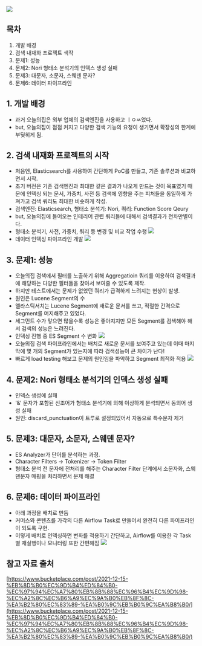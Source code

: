 ![](https://velog.velcdn.com/images/cosmos/post/05f8848d-4066-40c5-a368-df3b129b51e1/image.jpg)

## 목차
1. 개발 배경
2. 검색 내재화 프로젝트 색작
3. 문제1: 성능
4. 문제2: Nori 형태소 분석기의 인덱스 생성 실패
5. 문제3: 대문자, 소문자, 스웨덴 문자?
6. 문제6: 데이터 파이프라인

## 1. 개발 배경
- 과거 오늘의집은 외부 업체의 검색엔진을 사용하고 ㅣㅇㅆ었다.
- but, 오늘의집이 점점 커지고 다양한 검색 기능의 요청이 생기면서 확장성의 한계에 부딪히게 됨.

## 2. 검색 내재화 프로젝트의 시작
- 처음엔, Elasticsearch를 사용하여 간단하게 PoC를 만들고, 기존 솔루션과 비교하면서 시작.
- 초기 버전은 기존 검색엔진과 최대한 같은 결과가 나오게 만드는 것이 목표였기 때문에 인덱싱 되는 문서, 가중치, 사전 등 검색에 영향을 주는 피처들을 동일하게 가져가고 검색 쿼리도 최대한 비슷하게 작성.
- 검색엔진: Elasticsearch, 형태소 분석기: Nori, 쿼리: Function Score Qeury
- but, 오늘의집에 들어오는 인테리어 관련 쿼리들에 대해서 검색결과가 천차만별이다.
- 형태소 분석기, 사전, 가중치, 쿼리 등 변경 및 비교 작업 수행
![](https://res.cloudinary.com/bucketplace-co-kr/image/upload/v1639573168/16_04.png)
- 데이터 인덱싱 파이프라인 개발
![](https://res.cloudinary.com/bucketplace-co-kr/image/upload/v1639556464/Untitled_6.png)

## 3. 문제1: 성능
- 오늘의집 검색에서 필터를 노출하기 위해 Aggregatioin 쿼리를 이용하여 검색결과에 해당하는 다양한 필터들을 찾아서 보여줄 수 있도록 제작.
- 하지만 테스트에서는 문제가 없었던 쿼리가 급격하게 느려지는 현상이 발생.
- 원인은 Lucene Segment의 수
- 엘라스틱서치는 Lucene Segment에 새로운 문서를 쓰고, 적절한 간격으로 Segment를 머지해주고 있었다.
- 세그먼트 수가 맣으면 많을수록 성능은 좋아지지만 모든 Segment를 검색해야 해서 검색의 성능은 느려진다.
- 인덱싱 진행 중 ES Segment 수 변화
![](https://res.cloudinary.com/bucketplace-co-kr/image/upload/v1639556461/Untitled_10.png)
- 오늘의집 검색 파이프라인에서는 배치로 새로운 문서를 보여주고 있는데 이때 마지막에 몇 개의 Segment가 있는지에 따라 검색성능이 큰 차이가 난다!
- 빠르게 load testing 해보고 문제의 원인임을 파악하고 Segment 최적화 적용
![](https://res.cloudinary.com/bucketplace-co-kr/image/upload/v1639556461/Untitled_11.png)

## 4. 문제2: Nori 형태소 분석기의 인덱스 생성 실패
- 인덱스 생성에 실패
- '&' 문자가 포함된 신조어가 형태소 분석기에 의해 이상하게 분석되면서 동의어 생성 실패
- 원인: discard_punctuation이 트루로 설정되있어서 자동으로 특수문자 제거

## 5. 문제3: 대문자, 소문자, 스웨덴 문자?
- ES Analyzer가 단어를 분석하는 과정.
- Character Filters -> Tokenizer -> Token Filter
- 형태소 분석 전 문자에 전처리를 해주는 Character Filter 단계에서 소문자화, 스웨덴문자 매핑을 처리하면서 문제 해결

## 6. 문제6: 데이터 파이프라인
- 아래 과정을 배치로 만듬
- 커머스와 콘텐츠를 가각의 다른 Airflow Task로 만들어서 완전히 다른 파이프라인이 되도록 구현.
- 이렇게 배치로 인덱싱하면 변화를 적용하기 간단하고, Airflow를 이용한 각 Task 별 재실행이나 모니터링 또한 간편해짐
![](https://res.cloudinary.com/bucketplace-co-kr/image/upload/v1639556463/Untitled_23.png)


## 참고 자료 출처
[https://www.bucketplace.com/post/2021-12-15-%EB%8D%B0%EC%9D%B4%ED%84%B0-%EC%97%94%EC%A7%80%EB%8B%88%EC%96%B4%EC%9D%98-%EC%A2%8C%EC%B6%A9%EC%9A%B0%EB%8F%8C-%EA%B2%80%EC%83%89-%EA%B0%9C%EB%B0%9C%EA%B8%B0/](https://www.bucketplace.com/post/2021-12-15-%EB%8D%B0%EC%9D%B4%ED%84%B0-%EC%97%94%EC%A7%80%EB%8B%88%EC%96%B4%EC%9D%98-%EC%A2%8C%EC%B6%A9%EC%9A%B0%EB%8F%8C-%EA%B2%80%EC%83%89-%EA%B0%9C%EB%B0%9C%EA%B8%B0/)